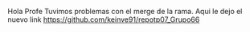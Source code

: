 Hola Profe Tuvimos problemas con el merge de la rama. Aqui le dejo el nuevo link
https://github.com/keinve91/repotp07_Grupo66
